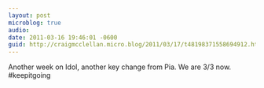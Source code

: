 ```yaml
---
layout: post
microblog: true
audio: 
date: 2011-03-16 19:46:01 -0600
guid: http://craigmcclellan.micro.blog/2011/03/17/t48198371558694912.html
---
```

Another week on Idol, another key change from Pia. We are 3/3 now. #keepitgoing
